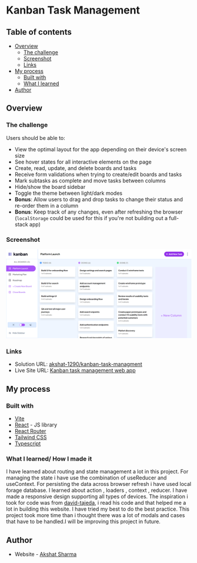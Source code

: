 # Kanban Task Management

## Table of contents

- [Overview](#overview)
  - [The challenge](#the-challenge)
  - [Screenshot](#screenshot)
  - [Links](#links)
- [My process](#my-process)
  - [Built with](#built-with)
  - [What I learned](#what-i-learned)
- [Author](#author)


## Overview

### The challenge

Users should be able to:

- View the optimal layout for the app depending on their device's screen size
- See hover states for all interactive elements on the page
- Create, read, update, and delete boards and tasks
- Receive form validations when trying to create/edit boards and tasks
- Mark subtasks as complete and move tasks between columns
- Hide/show the board sidebar
- Toggle the theme between light/dark modes
- **Bonus**: Allow users to drag and drop tasks to change their status and re-order them in a column
- **Bonus**: Keep track of any changes, even after refreshing the browser (`localStorage` could be used for this if you're not building out a full-stack app)


### Screenshot

![Screenshot](./screenshot.png)

### Links

- Solution URL: [akshat-1290/kanban-task-managment](https://github.com/Akshat-1290/kanban-task-management)
- Live Site URL: [Kanban task management web app](https://kanban-task-management-beryl.vercel.app)


## My process

### Built with


- [Vite](https://vitejs.dev/)
- [React](https://reactjs.org/) - JS library
- [React Router](https://reactrouter.com/en/main)
- [Tailwind CSS](https://tailwindcss.com/)
- [Typescript](https://www.typescriptlang.org/)

### What I learned/ How I made it

I have learned about routing and state management a lot in this project. For managing the state i have use the combination of useReducer and useContext. For persisting the data across browser refresh i have used local forage database. I learned about action , loaders , context , reducer. I have made a responsive design supporting all types of devices. The inspiration i took for code was from [david-tajeda](https://davidtejada.dev/), i read his code and that helped me a lot in building this website. I have tried my best to do the best practice. This project took more time than i thought there was a lot of modals and cases that have to be handled.I will be improving this project in future.

## Author

- Website - [Akshat Sharma](https://github.com/Akshat-1290)
